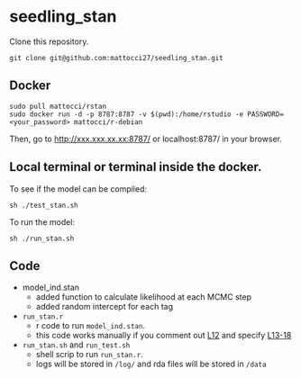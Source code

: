 # seedling_stan

Clone this repository.

```{bash}
git clone git@github.com:mattocci27/seedling_stan.git
```


## Docker

```{bash}
sudo pull mattocci/rstan
sudo docker run -d -p 8787:8787 -v $(pwd):/home/rstudio -e PASSWORD=<your_password> mattocci/r-debian
```

Then, go to http://xxx.xxx.xx.xx:8787/ or localhost:8787/ in your browser.


## Local terminal or terminal inside the docker.

To see if the model can be compiled:

```{bash}
sh ./test_stan.sh
```

To run the model:

```{bash}
sh ./run_stan.sh
```

## Code

- model_ind.stan
    - added function to calculate likelihood at each MCMC step
    - added random intercept for each tag
- `run_stan.r`
    - r code to run `model_ind.stan`.
    - this code works manually if you comment out [L12](https://github.com/mattocci27/seedling_stan/blob/a96dff6cb0d85c9826436141f912b9da96e4ca2d/dry_stan.r#L12) and specify [L13-18](https://github.com/mattocci27/seedling_stan/blob/a96dff6cb0d85c9826436141f912b9da96e4ca2d/dry_stan.r#L13-L18)
- `run_stan.sh` and `run_test.sh`
    - shell scrip to run `run_stan.r`.
    - logs will be stored in `/log/` and rda files will be stored in `/data`
